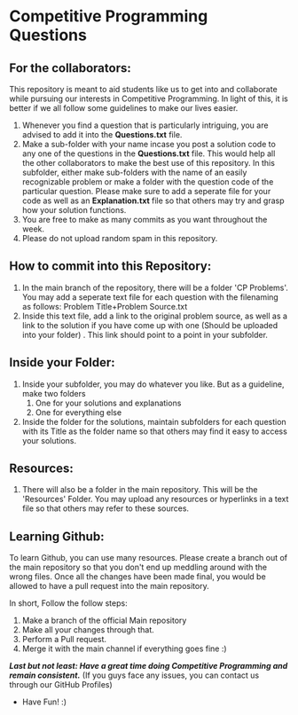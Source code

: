 # Competitive Programming Questions

## For the collaborators:
This repository is meant to aid students like us to get into and collaborate while pursuing our interests in Competitive Programming. In light of this, it is better if we all follow some guidelines to make our lives easier.

1. Whenever you find a question that is particularly intriguing, you are advised to add it into the **Questions.txt** file.
2. Make a sub-folder with your name incase you post a solution code to any one of the questions in the **Questions.txt** file. This would help all the other collaborators to make the best use of this repository. In this subfolder, either make sub-folders with the name of an easily recognizable problem or make a folder with the question code of the particular question. Please make sure to add a seperate file for your code as well as an **Explanation.txt** file so that others may try and grasp how your solution functions.
3. You are free to make as many commits as you want throughout the week. 
4. Please do not upload random spam in this repository.

## How to commit into this Repository:

1. In the main branch of the repository, there will be a folder 'CP Problems'. You may add a seperate text file for each question with the filenaming as follows: Problem Title+Problem Source.txt
2. Inside this text file, add a link to the original problem source, as well as a link to the solution if you have come up with one (Should be uploaded into your folder) . This link should point to a point in your subfolder.

## Inside your Folder:

1. Inside your subfolder, you may do whatever you like. But as a guideline, make two folders
	1. One for your solutions and explanations
	2. One for everything else
2. Inside the folder for the solutions, maintain subfolders for each question with its Title as the folder name so that others may find it easy to access your solutions.

## Resources:

1. There will also be a folder in the main repository. This will be the 'Resources' Folder. You may upload any resources or hyperlinks in a text file so that others may refer to these sources.

## Learning Github:

To learn Github, you can use many resources. Please create a branch out of the main repository so that you don't end up meddling around with the wrong files. Once all the changes have been made final, you would be allowed to have a pull request into the main repository.

In short, Follow the follow steps:
1. Make a branch of the official Main repository
2. Make all your changes through that.
3. Perform a Pull request.
4. Merge it with the main channel if everything goes fine :)

***Last but not least: Have a great time doing Competitive Programming and remain consistent.***
(If you guys face any issues, you can contact us through our GitHub Profiles)

- Have Fun! :)
